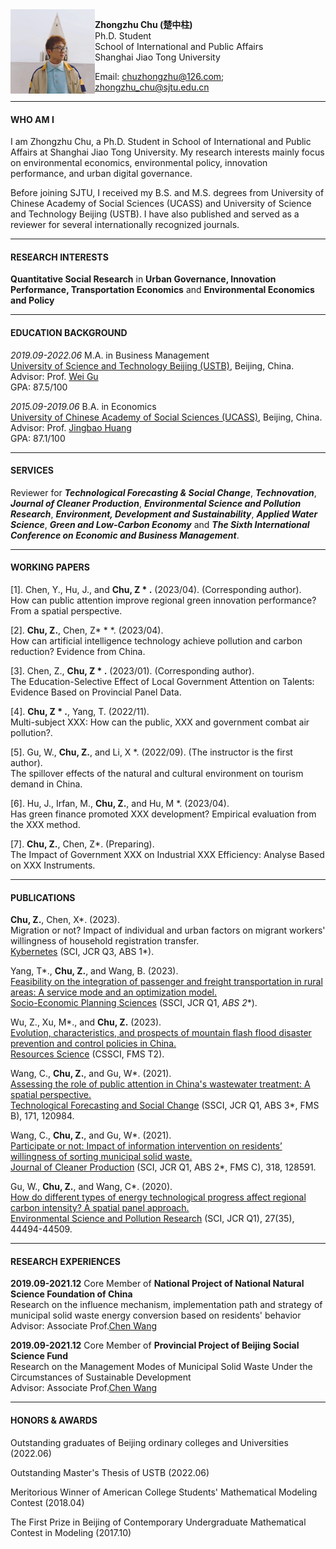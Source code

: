 <img align="left" src="./眺望裁剪new.jpg" width = '135' height ='135'>

**Zhongzhu Chu (楚中柱)**  
Ph.D. Student  
School of International and Public Affairs  
Shanghai Jiao Tong University


Email: <chuzhongzhu@126.com>; <zhongzhu_chu@sjtu.edu.cn>

---
#### WHO AM I

I am Zhongzhu Chu, a Ph.D. Student in School of International and Public Affairs at Shanghai Jiao Tong University. My research interests mainly focus on environmental economics, environmental policy, innovation performance, and urban digital governance.

Before joining SJTU, I received my B.S. and M.S. degrees from University of Chinese Academy of Social Sciences (UCASS) and University of Science and Technology Beijing (USTB). I have also published and served as a reviewer for several internationally recognized journals.

---
#### RESEARCH INTERESTS

**Quantitative Social Research** in **Urban Governance, Innovation Performance, Transportation Economics** and **Environmental Economics and Policy**
  
---
#### EDUCATION BACKGROUND

*2019.09-2022.06* M.A. in Business Management  
[University of Science and Technology Beijing (USTB)](https://en.ustb.edu.cn/), Beijing, China.   
Advisor: Prof. [Wei Gu](https://sem.ustb.edu.cn/szll/szdw/xk/gsglxa/gwa/index.htm)  
GPA: 87.5/100

*2015.09-2019.06* B.A. in Economics  
[University of Chinese Academy of Social Sciences (UCASS)](https://www.ucass.edu.cn/), Beijing, China.  
Advisor: Prof. [Jingbao Huang](https://se.ucass.edu.cn/info/1098/1988.htm)  
GPA: 87.1/100

---
#### SERVICES

Reviewer for ***Technological Forecasting & Social Change***, ***Technovation***, ***Journal of Cleaner Production***, ***Environmental Science and Pollution Research***, ***Environment, Development and Sustainability***, ***Applied Water Science***, ***Green and Low-Carbon Economy*** and ***The Sixth International Conference on Economic and Business Management***.

---
#### WORKING PAPERS
[1]. Chen, Y.,  Hu, J., and **Chu, Z * .** (2023/04). (Corresponding author).  
How can public attention improve regional green innovation performance? From a spatial perspective.

[2]. **Chu, Z.**, Chen, Z* * *. (2023/04).  
How can artificial intelligence technology achieve pollution and carbon reduction? Evidence from China.

[3]. Chen, Z., **Chu, Z * .** (2023/01). (Corresponding author).  
The Education-Selective Effect of Local Government Attention on Talents: Evidence Based on Provincial Panel Data.

[4]. **Chu, Z * .**, Yang, T. (2022/11).  
Multi-subject XXX: How can the public, XXX and government combat air pollution?.

[5]. Gu, W., **Chu, Z.**, and Li, X *. (2022/09). (The instructor is the first author).  
The spillover effects of the natural and cultural environment on tourism demand in China.

[6]. Hu, J., Irfan, M., **Chu, Z.**, and Hu, M *. (2023/04).  
Has green finance promoted XXX development? Empirical evaluation from the XXX method.

[7]. **Chu, Z.**, Chen, Z*. (Preparing).  
The Impact of Government XXX on Industrial XXX Efficiency: Analyse Based on XXX Instruments.

---
#### PUBLICATIONS
**Chu, Z.**, Chen, X*. (2023).  
Migration or not? Impact of individual and urban factors on migrant workers' willingness of household registration transfer.  
[Kybernetes](https://www.emeraldgrouppublishing.com/journal/k) (SCI, JCR Q3, ABS 1*).  

Yang, T*., **Chu, Z.**, and Wang, B. (2023).  
[Feasibility on the integration of passenger and freight transportation in rural areas: A service mode and an optimization model.](https://www.sciencedirect.com/science/article/pii/S0038012123001775#coi1)  
[Socio-Economic Planning Sciences](https://www.sciencedirect.com/journal/socio-economic-planning-sciences) (SSCI, JCR Q1, *ABS 2**).  

Wu, Z., Xu, M*., and **Chu, Z.** (2023).  
[Evolution, characteristics, and prospects of mountain flash flood disaster prevention and control policies in China.](https://kns.cnki.net/kcms2/article/abstract?v=3uoqIhG8C44YLTlOAiTRKu87-SJxoEJutOehf2D0XouCH-lhM6pGz4Mq31LwbJBB4cIPUKKo_3gEcpU9zYjCK-rCtGBkg28a&uniplatform=NZKPT)  
[Resources Science](http://www.resci.cn/CN/1007-7588/home.shtml) (CSSCI, FMS T2).    

Wang, C., **Chu, Z.**, and Gu, W*. (2021).  
[Assessing the role of public attention in China's wastewater treatment: A spatial perspective.](https://www.sciencedirect.com/science/article/pii/S0040162521004169)  
[Technological Forecasting and Social Change](https://www.sciencedirect.com/journal/technological-forecasting-and-social-change) (SSCI, JCR Q1, ABS 3*, FMS B), 171, 120984.    

Wang, C., **Chu, Z.**, and Gu, W*. (2021).  
[Participate or not: Impact of information intervention on residents’ willingness of sorting municipal solid waste.](https://www.sciencedirect.com/science/article/pii/S0959652621027967)  
[Journal of Cleaner Production](https://www.journals.elsevier.com/journal-of-cleaner-production) (SCI, JCR Q1, ABS 2*, FMS C), 318, 128591.  

Gu, W., **Chu, Z.**, and Wang, C*. (2020).  
[How do different types of energy technological progress affect regional carbon intensity? A spatial panel approach.](https://link.springer.com/article/10.1007/s11356-020-10327-9)  
[Environmental Science and Pollution Research](https://www.springer.com/journal/11356/) (SCI, JCR Q1), 27(35), 44494-44509.   

---
#### RESEARCH EXPERIENCES

**2019.09-2021.12** Core Member of **National Project of National Natural Science Foundation of China**  
Research on the influence mechanism, implementation path and strategy of municipal solid waste energy conversion based on residents' behavior  
Advisor: Associate Prof.[Chen Wang](https://sem.ustb.edu.cn/szll/szdw/szm/W/wc/index.htm)

**2019.09-2021.12** Core Member of **Provincial Project of Beijing Social Science Fund**  
Research on the Management Modes of Municipal Solid Waste Under the Circumstances of Sustainable Development  
Advisor: Associate Prof.[Chen Wang](https://sem.ustb.edu.cn/szll/szdw/szm/W/wc/index.htm)

---
#### HONORS & AWARDS

Outstanding graduates of Beijing ordinary colleges and Universities (2022.06)

Outstanding Master's Thesis of USTB (2022.06)

Meritorious Winner of American College Students' Mathematical Modeling Contest (2018.04)

The First Prize in Beijing of Contemporary Undergraduate Mathematical Contest in Modeling (2017.10)
